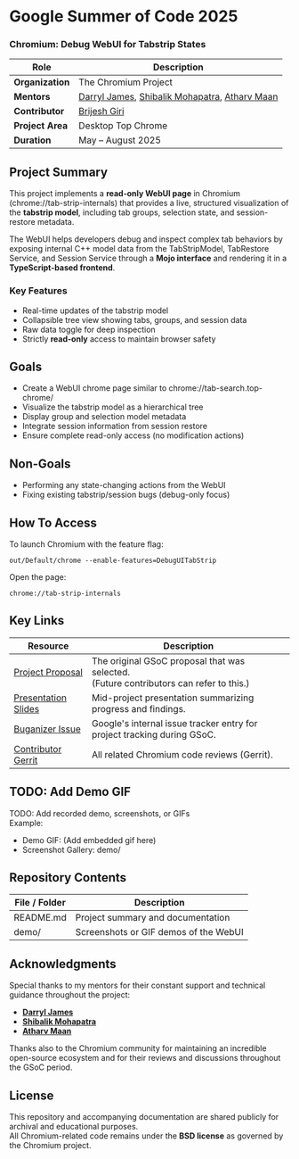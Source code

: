 # Google Summer of Code 2025 

### Chromium: Debug WebUI for Tabstrip States

| Role | Description |
|------|--------------|
| **Organization** | The Chromium Project |
| **Mentors** | [Darryl James](https://chromium-review.googlesource.com/q/owner:dljames@chromium.org), [Shibalik Mohapatra](https://chromium-review.googlesource.com/q/owner:shibalik@chromium.org), [Atharv Maan](https://chromium-review.googlesource.com/q/owner:atharvmaan@chromium.org) |
| **Contributor** | [Brijesh Giri](https://chromium-review.googlesource.com/q/owner:brijeshvgiri@gmail.com) |
| **Project Area** | Desktop Top Chrome |
| **Duration** | May – August 2025 |

## Project Summary

This project implements a **read-only WebUI page** in Chromium (chrome://tab-strip-internals) that provides a live, structured visualization of the **tabstrip model**, including tab groups, selection state, and session-restore metadata.

The WebUI helps developers debug and inspect complex tab behaviors by exposing internal C++ model data from the TabStripModel, TabRestore Service, and Session Service through a **Mojo interface** and rendering it in a **TypeScript-based frontend**.

### Key Features
- Real-time updates of the tabstrip model  
- Collapsible tree view showing tabs, groups, and session data  
- Raw data toggle for deep inspection  
- Strictly **read-only** access to maintain browser safety

## Goals

- Create a WebUI chrome page similar to chrome://tab-search.top-chrome/  
- Visualize the tabstrip model as a hierarchical tree  
- Display group and selection model metadata  
- Integrate session information from session restore  
- Ensure complete read-only access (no modification actions)

## Non-Goals

- Performing any state-changing actions from the WebUI  
- Fixing existing tabstrip/session bugs (debug-only focus)

## How To Access

To launch Chromium with the feature flag:

    out/Default/chrome --enable-features=DebugUITabStrip

Open the page:

    chrome://tab-strip-internals

## Key Links

| Resource | Description |
|-----------|-------------|
| [Project Proposal](https://docs.google.com/document/d/e/2PACX-1vRxbZNAwQaeUCgdnjFE9greSpvEhY9ikNFrr4Bx2XUt5TZ6xYlrZY64dA2ijjXdW6Vd2DadDBgmB68s/pub) <br> | The original GSoC proposal that was selected. <br> (Future contributors can refer to this.) |
| [Presentation Slides](https://docs.google.com/presentation/d/1flYoOy7ZYUmdnPUZ1WZG4AbTBqxyrEihbS9rJepRhp4/edit?usp=sharing) <br> | Mid-project presentation summarizing progress and findings. |
| [Buganizer Issue](https://issues.chromium.org/issues/427204855) <br> | Google's internal issue tracker entry for project tracking during GSoC. |
| [Contributor Gerrit](https://chromium-review.googlesource.com/q/owner:brijeshvgiri@gmail.com) <br> | All related Chromium code reviews (Gerrit). |

## TODO: Add Demo GIF

TODO: Add recorded demo, screenshots, or GIFs  <br/>
Example:

- Demo GIF: (Add embedded gif here) 
- Screenshot Gallery: demo/

## Repository Contents

| File / Folder | Description |
|---------------|-------------|
| README.md | Project summary and documentation |
| demo/ | Screenshots or GIF demos of the WebUI |

## Acknowledgments

Special thanks to my mentors for their constant support and technical guidance throughout the project:

- **[Darryl James](https://chromium-review.googlesource.com/q/owner:darryljames%2540chromium.org)**
- **[Shibalik Mohapatra](https://chromium-review.googlesource.com/q/owner:shibalik%2540chromium.org)**
- **[Atharv Maan](https://chromium-review.googlesource.com/q/owner:atharvmaan%2540chromium.org)**

Thanks also to the Chromium community for maintaining an incredible open-source ecosystem and for their reviews and discussions throughout the GSoC period.

## License

This repository and accompanying documentation are shared publicly for archival and educational purposes.  
All Chromium-related code remains under the **BSD license** as governed by the Chromium project.
